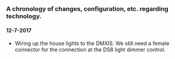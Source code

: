 ### A chronology of changes, configuration, etc. regarding technology.

#### 12-7-2017

- Wiring up the house lights to the DMXIS.  We still need a female connector for the connection at the DS8 light dimmer control.